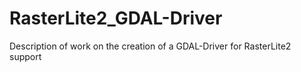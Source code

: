 RasterLite2_GDAL-Driver
=======================

Description of work on the creation of a GDAL-Driver for RasterLite2 support
